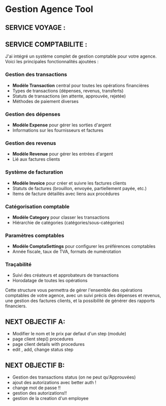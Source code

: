 # Gestion Agence Tool

## SERVICE VOYAGE :
    

## SERVICE COMPTABILITE : 
J'ai intégré un système complet de gestion comptable pour votre agence. Voici les principales fonctionnalités ajoutées :

### Gestion des transactions
- **Modèle Transaction** central pour toutes les opérations financières
- Types de transactions (dépenses, revenus, transferts)
- Statuts de transactions (en attente, approuvée, rejetée)
- Méthodes de paiement diverses

### Gestion des dépenses
- **Modèle Expense** pour gérer les sorties d'argent
- Informations sur les fournisseurs et factures

### Gestion des revenus
- **Modèle Revenue** pour gérer les entrées d'argent
- Lié aux factures clients

### Système de facturation
- **Modèle Invoice** pour créer et suivre les factures clients
- Statuts de factures (brouillon, envoyée, partiellement payée, etc.)
- Items de facture détaillés avec liens aux procédures

### Catégorisation comptable
- **Modèle Category** pour classer les transactions
- Hiérarchie de catégories (catégories/sous-catégories)

### Paramètres comptables
- **Modèle ComptaSettings** pour configurer les préférences comptables
- Année fiscale, taux de TVA, formats de numérotation

### Traçabilité
- Suivi des créateurs et approbateurs de transactions
- Horodatage de toutes les opérations

Cette structure vous permettra de gérer l'ensemble des opérations comptables de votre agence, avec un suivi précis des dépenses et revenus, une gestion des factures clients, et la possibilité de générer des rapports financiers.



## NEXT OBJECTIF A:
  - Modifier le nom et le prix par defaut d'un step (module)
  - page client step() procedures
  - page client details with procedures
  - edit , add, change status step

## NEXT OBJECTIF B:
 - Gestion des transactions status (on ne peut qu'Approuvées) 
 - ajout des autorizations avec better auth !
 - change mot de passe !!
 - gestion des autorizations!!
 - gestion de la creation d'un employee
